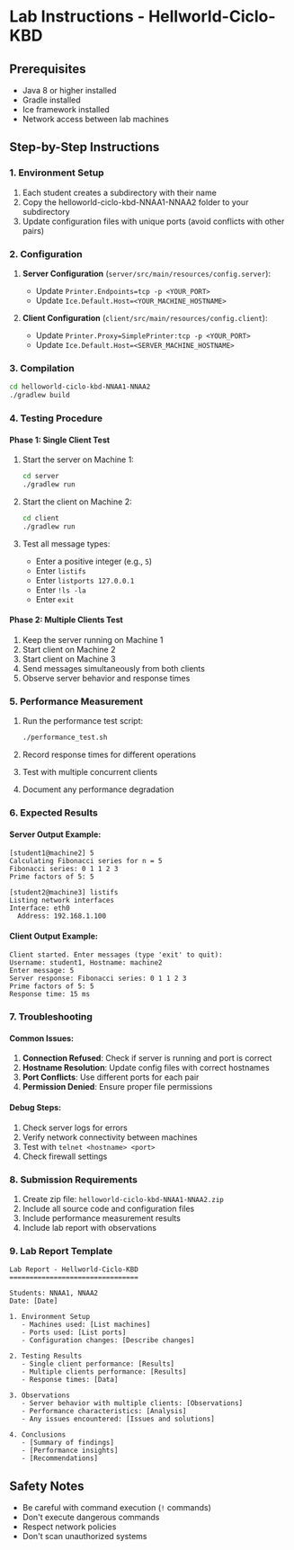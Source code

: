 # Lab Instructions - Hellworld-Ciclo-KBD

## Prerequisites
- Java 8 or higher installed
- Gradle installed
- Ice framework installed
- Network access between lab machines

## Step-by-Step Instructions

### 1. Environment Setup
1. Each student creates a subdirectory with their name
2. Copy the helloworld-ciclo-kbd-NNAA1-NNAA2 folder to your subdirectory
3. Update configuration files with unique ports (avoid conflicts with other pairs)

### 2. Configuration
1. **Server Configuration** (`server/src/main/resources/config.server`):
   - Update `Printer.Endpoints=tcp -p <YOUR_PORT>`
   - Update `Ice.Default.Host=<YOUR_MACHINE_HOSTNAME>`

2. **Client Configuration** (`client/src/main/resources/config.client`):
   - Update `Printer.Proxy=SimplePrinter:tcp -p <YOUR_PORT>`
   - Update `Ice.Default.Host=<SERVER_MACHINE_HOSTNAME>`

### 3. Compilation
```bash
cd helloworld-ciclo-kbd-NNAA1-NNAA2
./gradlew build
```

### 4. Testing Procedure

#### Phase 1: Single Client Test
1. Start the server on Machine 1:
   ```bash
   cd server
   ./gradlew run
   ```

2. Start the client on Machine 2:
   ```bash
   cd client
   ./gradlew run
   ```

3. Test all message types:
   - Enter a positive integer (e.g., `5`)
   - Enter `listifs`
   - Enter `listports 127.0.0.1`
   - Enter `!ls -la`
   - Enter `exit`

#### Phase 2: Multiple Clients Test
1. Keep the server running on Machine 1
2. Start client on Machine 2
3. Start client on Machine 3
4. Send messages simultaneously from both clients
5. Observe server behavior and response times

### 5. Performance Measurement
1. Run the performance test script:
   ```bash
   ./performance_test.sh
   ```

2. Record response times for different operations
3. Test with multiple concurrent clients
4. Document any performance degradation

### 6. Expected Results

#### Server Output Example:
```
[student1@machine2] 5
Calculating Fibonacci series for n = 5
Fibonacci series: 0 1 1 2 3
Prime factors of 5: 5

[student2@machine3] listifs
Listing network interfaces
Interface: eth0
  Address: 192.168.1.100
```

#### Client Output Example:
```
Client started. Enter messages (type 'exit' to quit):
Username: student1, Hostname: machine2
Enter message: 5
Server response: Fibonacci series: 0 1 1 2 3
Prime factors of 5: 5
Response time: 15 ms
```

### 7. Troubleshooting

#### Common Issues:
1. **Connection Refused**: Check if server is running and port is correct
2. **Hostname Resolution**: Update config files with correct hostnames
3. **Port Conflicts**: Use different ports for each pair
4. **Permission Denied**: Ensure proper file permissions

#### Debug Steps:
1. Check server logs for errors
2. Verify network connectivity between machines
3. Test with `telnet <hostname> <port>`
4. Check firewall settings

### 8. Submission Requirements
1. Create zip file: `helloworld-ciclo-kbd-NNAA1-NNAA2.zip`
2. Include all source code and configuration files
3. Include performance measurement results
4. Include lab report with observations

### 9. Lab Report Template
```
Lab Report - Hellworld-Ciclo-KBD
================================

Students: NNAA1, NNAA2
Date: [Date]

1. Environment Setup
   - Machines used: [List machines]
   - Ports used: [List ports]
   - Configuration changes: [Describe changes]

2. Testing Results
   - Single client performance: [Results]
   - Multiple clients performance: [Results]
   - Response times: [Data]

3. Observations
   - Server behavior with multiple clients: [Observations]
   - Performance characteristics: [Analysis]
   - Any issues encountered: [Issues and solutions]

4. Conclusions
   - [Summary of findings]
   - [Performance insights]
   - [Recommendations]
```

## Safety Notes
- Be careful with command execution (`!` commands)
- Don't execute dangerous commands
- Respect network policies
- Don't scan unauthorized systems
